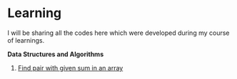 # Learning

I will be sharing all the codes here which were developed during my course of learnings.

**Data Structures and Algorithms**
1) [Find pair with given sum in an array](Arrays_1.ipynb)
